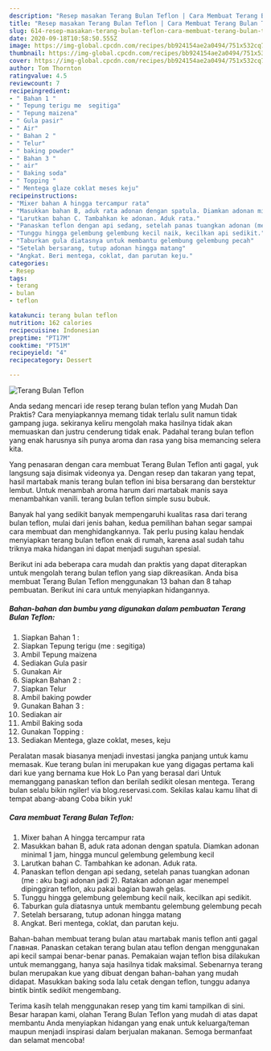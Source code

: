 ```yaml
---
description: "Resep masakan Terang Bulan Teflon | Cara Membuat Terang Bulan Teflon Yang Enak Banget"
title: "Resep masakan Terang Bulan Teflon | Cara Membuat Terang Bulan Teflon Yang Enak Banget"
slug: 614-resep-masakan-terang-bulan-teflon-cara-membuat-terang-bulan-teflon-yang-enak-banget
date: 2020-09-18T10:58:50.555Z
image: https://img-global.cpcdn.com/recipes/bb924154ae2a0494/751x532cq70/terang-bulan-teflon-foto-resep-utama.jpg
thumbnail: https://img-global.cpcdn.com/recipes/bb924154ae2a0494/751x532cq70/terang-bulan-teflon-foto-resep-utama.jpg
cover: https://img-global.cpcdn.com/recipes/bb924154ae2a0494/751x532cq70/terang-bulan-teflon-foto-resep-utama.jpg
author: Tom Thornton
ratingvalue: 4.5
reviewcount: 7
recipeingredient:
- " Bahan 1 "
- " Tepung terigu me  segitiga"
- " Tepung maizena"
- " Gula pasir"
- " Air"
- " Bahan 2 "
- " Telur"
- " baking powder"
- " Bahan 3 "
- " air"
- " Baking soda"
- " Topping "
- " Mentega glaze coklat meses keju"
recipeinstructions:
- "Mixer bahan A hingga tercampur rata"
- "Masukkan bahan B, aduk rata adonan dengan spatula. Diamkan adonan minimal 1 jam, hingga muncul gelembung gelembung kecil"
- "Larutkan bahan C. Tambahkan ke adonan. Aduk rata."
- "Panaskan teflon dengan api sedang, setelah panas tuangkan adonan (me : aku bagi adonan jadi 2). Ratakan adonan agar menempel dipinggiran teflon, aku pakai bagian bawah gelas."
- "Tunggu hingga gelembung gelembung kecil naik, kecilkan api sedikit."
- "Taburkan gula diatasnya untuk membantu gelembung gelembung pecah"
- "Setelah bersarang, tutup adonan hingga matang"
- "Angkat. Beri mentega, coklat, dan parutan keju."
categories:
- Resep
tags:
- terang
- bulan
- teflon

katakunci: terang bulan teflon 
nutrition: 162 calories
recipecuisine: Indonesian
preptime: "PT17M"
cooktime: "PT51M"
recipeyield: "4"
recipecategory: Dessert

---
```



![Terang Bulan Teflon](https://img-global.cpcdn.com/recipes/bb924154ae2a0494/751x532cq70/terang-bulan-teflon-foto-resep-utama.jpg)

Anda sedang mencari ide resep terang bulan teflon yang Mudah Dan Praktis? Cara menyiapkannya memang tidak terlalu sulit namun tidak gampang juga. sekiranya keliru mengolah maka hasilnya tidak akan memuaskan dan justru cenderung tidak enak. Padahal terang bulan teflon yang enak harusnya sih punya aroma dan rasa yang bisa memancing selera kita.

Yang penasaran dengan cara membuat Terang Bulan Teflon anti gagal, yuk langsung saja disimak videonya ya. Dengan resep dan takaran yang tepat, hasil martabak manis terang bulan teflon ini bisa bersarang dan berstektur lembut. Untuk menambah aroma harum dari martabak manis saya menambahkan vanili. terang bulan teflon simple susu bubuk.

Banyak hal yang sedikit banyak mempengaruhi kualitas rasa dari terang bulan teflon, mulai dari jenis bahan, kedua pemilihan bahan segar sampai cara membuat dan menghidangkannya. Tak perlu pusing kalau hendak menyiapkan terang bulan teflon enak di rumah, karena asal sudah tahu triknya maka hidangan ini dapat menjadi suguhan spesial.


Berikut ini ada beberapa cara mudah dan praktis yang dapat diterapkan untuk mengolah terang bulan teflon yang siap dikreasikan. Anda bisa membuat Terang Bulan Teflon menggunakan 13 bahan dan 8 tahap pembuatan. Berikut ini cara untuk menyiapkan hidangannya.

<!--inarticleads1-->

##### Bahan-bahan dan bumbu yang digunakan dalam pembuatan Terang Bulan Teflon:

1. Siapkan  Bahan 1 :
1. Siapkan  Tepung terigu (me : segitiga)
1. Ambil  Tepung maizena
1. Sediakan  Gula pasir
1. Gunakan  Air
1. Siapkan  Bahan 2 :
1. Siapkan  Telur
1. Ambil  baking powder
1. Gunakan  Bahan 3 :
1. Sediakan  air
1. Ambil  Baking soda
1. Gunakan  Topping :
1. Sediakan  Mentega, glaze coklat, meses, keju


Peralatan masak biasanya menjadi investasi jangka panjang untuk kamu memasak. Kue terang bulan ini merupakan kue yang digagas pertama kali dari kue yang bernama kue Hok Lo Pan yang berasal dari Untuk memanggang panaskan teflon dan berilah sedikit olesan mentega. Terang bulan selalu bikin ngiler! via blog.reservasi.com. Sekilas kalau kamu lihat di tempat abang-abang Coba bikin yuk! 

<!--inarticleads2-->

##### Cara membuat Terang Bulan Teflon:

1. Mixer bahan A hingga tercampur rata
1. Masukkan bahan B, aduk rata adonan dengan spatula. Diamkan adonan minimal 1 jam, hingga muncul gelembung gelembung kecil
1. Larutkan bahan C. Tambahkan ke adonan. Aduk rata.
1. Panaskan teflon dengan api sedang, setelah panas tuangkan adonan (me : aku bagi adonan jadi 2). Ratakan adonan agar menempel dipinggiran teflon, aku pakai bagian bawah gelas.
1. Tunggu hingga gelembung gelembung kecil naik, kecilkan api sedikit.
1. Taburkan gula diatasnya untuk membantu gelembung gelembung pecah
1. Setelah bersarang, tutup adonan hingga matang
1. Angkat. Beri mentega, coklat, dan parutan keju.


Bahan-bahan membuat terang bulan atau martabak manis teflon anti gagal  Главная. Panaskan cetakan terang bulan atau teflon dengan menggunakan api kecil sampai benar-benar panas. Pemakaian wajan teflon bisa dilakukan untuk memanggang, hanya saja hasilnya tidak maksimal. Sebenarnya terang bulan merupakan kue yang dibuat dengan bahan-bahan yang mudah didapat. Masukkan baking soda lalu cetak dengan teflon, tunggu adanya bintik bintik sedikit mengembang. 

Terima kasih telah menggunakan resep yang tim kami tampilkan di sini. Besar harapan kami, olahan Terang Bulan Teflon yang mudah di atas dapat membantu Anda menyiapkan hidangan yang enak untuk keluarga/teman maupun menjadi inspirasi dalam berjualan makanan. Semoga bermanfaat dan selamat mencoba!
